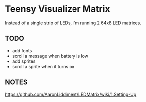 # Teensy Visualizer Matrix

Instead of a single strip of LEDs, I'm running 2 64x8 LED matrixes.

## TODO

* add fonts
* scroll a message when battery is low
* add sprites
* scroll a sprite when it turns on


## NOTES

https://github.com/AaronLiddiment/LEDMatrix/wiki/1.Setting-Up
